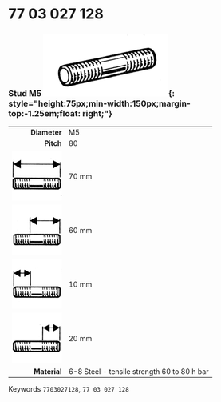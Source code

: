 # 77 03 027 128

### Stud M5 ![](../assets/images/parts/stud.png){: style="height:75px;min-width:150px;margin-top:-1.25em;float: right;"}

|   |   |
|---:|---|
**Diameter** | M5
**Pitch** | 80
![](../assets/images/stud_total.png) | 70 mm
![](../assets/images/stud_total_right.png) | 60 mm
![](../assets/images/stud_left.png) | 10 mm
![](../assets/images/stud_right.png) | 20 mm
**Material** | 6-8 Steel - tensile strength 60 to 80 h bar

Keywords `7703027128`, `77 03 027 128`
